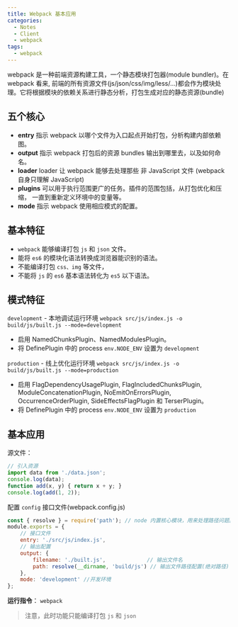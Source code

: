 ```yaml
---
title: Webpack 基本应用
categories:
  - Notes
  - Client
  - webpack
tags: 
  - webpack
---
```


webpack 是一种前端资源构建工具，一个静态模块打包器(module bundler)。在 webpack 看来, 前端的所有资源文件(js/json/css/img/less/...)都会作为模块处理。它将根据模块的依赖关系进行静态分析，打包生成对应的静态资源(bundle)

## 五个核心

- **entry**   指示 webpack 以哪个文件为入口起点开始打包，分析构建内部依赖图。
- **output**  指示 webpack 打包后的资源 bundles 输出到哪里去，以及如何命名。
- **loader**  loader 让 webpack 能够去处理那些 非 JavaScript 文件 (webpack 自身只理解 JavaScript)
- **plugins** 可以用于执行范围更广的任务。插件的范围包括，从打包优化和压缩， 一直到重新定义环境中的变量等。
- **mode**    指示 webpack 使用相应模式的配置。

<!-- more -->

## 基本特征

- `webpack` 能够编译打包 `js` 和 `json` 文件。
- 能将 `es6` 的模块化语法转换成浏览器能识别的语法。
- 不能编译打包 `css、img` 等文件，
- 不能将 `js` 的 `es6` 基本语法转化为 `es5` 以下语法。

## 模式特征

`development` - 本地调试运行环境 `webpack src/js/index.js -o build/js/built.js --mode=development`

- 启用 NamedChunksPlugin、NamedModulesPlugin。
- 将 DefinePlugin 中的 process `env.NODE_ENV` 设置为 `development`

`production`  - 线上优化运行环境 `webpack src/js/index.js -o build/js/built.js --mode=production`

- 启用 FlagDependencyUsagePlugin, FlagIncludedChunksPlugin, ModuleConcatenationPlugin, NoEmitOnErrorsPlugin, OccurrenceOrderPlugin, SideEffectsFlagPlugin 和 TerserPlugin。
- 将 DefinePlugin 中的 process `env.NODE_ENV` 设置为 `production`

## 基本应用

源文件：

~~~javascript
// 引入资源
import data from './data.json';
console.log(data);
function add(x, y) { return x + y; }
console.log(add(1, 2));
~~~

配置 `config` 接口文件(webpack.config.js)

~~~javascript
const { resolve } = require('path'); // node 内置核心模块，用来处理路径问题。
module.exports = {
  	// 接口文件
	entry: './src/js/index.js', 					
	// 输出配置
	output: { 
		filename: './built.js', 			// 输出文件名
		path: resolve(__dirname, 'build/js') // 输出文件路径配置(绝对路径)
	},
	mode: 'development' //开发环境
};
~~~

**运行指令**： `webpack`

> 注意，此时功能只能编译打包 `js` 和 `json`

